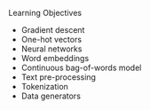 Learning Objectives
* Gradient descent
* One-hot vectors
* Neural networks
* Word embeddings
* Continuous bag-of-words model
* Text pre-processing
* Tokenization
* Data generators
